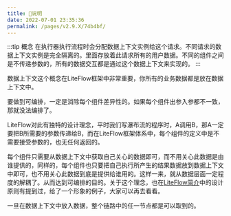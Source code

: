 ```yaml
---
title: 🍄说明
date: 2022-07-01 23:35:36
permalink: /pages/v2.9.X/74b4bf/
---
```


:::tip 概念
在执行器执行流程时会分配数据上下文实例给这个请求。不同请求的数据上下文实例是完全隔离的。里面存放着此请求所有的用户数据。不同的组件之间是不传递参数的，所有的数据交互都是通过这个数据上下文来实现的。
:::

数据上下文这个概念在LiteFlow框架中非常重要，你所有的业务数据都是放在数据上下文中。


要做到可编排，一定是消除每个组件差异性的。如果每个组件出参入参都不一致，那就没法编排了。

LiteFlow对此有独特的设计理念，平时我们写瀑布流的程序时，A调用B，那A一定要把B所需要的参数传递给B，而在LiteFlow框架体系中，每个组件的定义中是不需要接受参数的，也无任何返回的。

每个组件只需要从数据上下文中获取自己关心的数据即可，而不用关心此数据是由谁提供的，同样的，每个组件也只要把自己执行所产生的结果数据放到数据上下文中即可，也不用关心此数据到底是提供给谁用的。这样一来，就从数据层面一定程度的解耦了。从而达到可编排的目的。关于这个理念，也在[LiteFlow简介](/pages/v2.9.X/5816c5/)中的设计原则有提到过，给了一个形象的例子，大家可以再去看看。

一旦在数据上下文中放入数据，整个链路中的任一节点都是可以取到的。